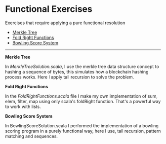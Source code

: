 # Functional Exercises

Exercises that require applying a pure functional resolution

* [Merkle Tree](#merkle-tree)
* [Fold Right Functions](#fold-right-functions)
* [Bowling Score System](#bowling-score-system)

---

**Merkle Tree**

In *MerkleTreeSolution.scala*, I use the merkle tree data structure concept to hashing a sequence of bytes, this simulates how a blockchain hashing process works. Here I apply tail recursion to solve the problem.

**Fold Right Functions**

In the *FoldRightFunctions.scala* file I make my own implementation of sum, elem, filter, map using only scala's foldRight function. That's a powerful way to work with lists.

**Bowling Score System**

In BowlingScoreSolution.scala I performed the implementation of a bowling scoring program in a purely functional way, here I use, tail recursion, pattern matching and sequences.